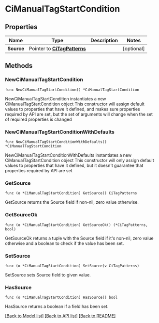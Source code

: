 # CiManualTagStartCondition

## Properties

Name | Type | Description | Notes
------------ | ------------- | ------------- | -------------
**Source** | Pointer to [**CiTagPatterns**](CiTagPatterns.md) |  | [optional] 

## Methods

### NewCiManualTagStartCondition

`func NewCiManualTagStartCondition() *CiManualTagStartCondition`

NewCiManualTagStartCondition instantiates a new CiManualTagStartCondition object
This constructor will assign default values to properties that have it defined,
and makes sure properties required by API are set, but the set of arguments
will change when the set of required properties is changed

### NewCiManualTagStartConditionWithDefaults

`func NewCiManualTagStartConditionWithDefaults() *CiManualTagStartCondition`

NewCiManualTagStartConditionWithDefaults instantiates a new CiManualTagStartCondition object
This constructor will only assign default values to properties that have it defined,
but it doesn't guarantee that properties required by API are set

### GetSource

`func (o *CiManualTagStartCondition) GetSource() CiTagPatterns`

GetSource returns the Source field if non-nil, zero value otherwise.

### GetSourceOk

`func (o *CiManualTagStartCondition) GetSourceOk() (*CiTagPatterns, bool)`

GetSourceOk returns a tuple with the Source field if it's non-nil, zero value otherwise
and a boolean to check if the value has been set.

### SetSource

`func (o *CiManualTagStartCondition) SetSource(v CiTagPatterns)`

SetSource sets Source field to given value.

### HasSource

`func (o *CiManualTagStartCondition) HasSource() bool`

HasSource returns a boolean if a field has been set.


[[Back to Model list]](../README.md#documentation-for-models) [[Back to API list]](../README.md#documentation-for-api-endpoints) [[Back to README]](../README.md)


